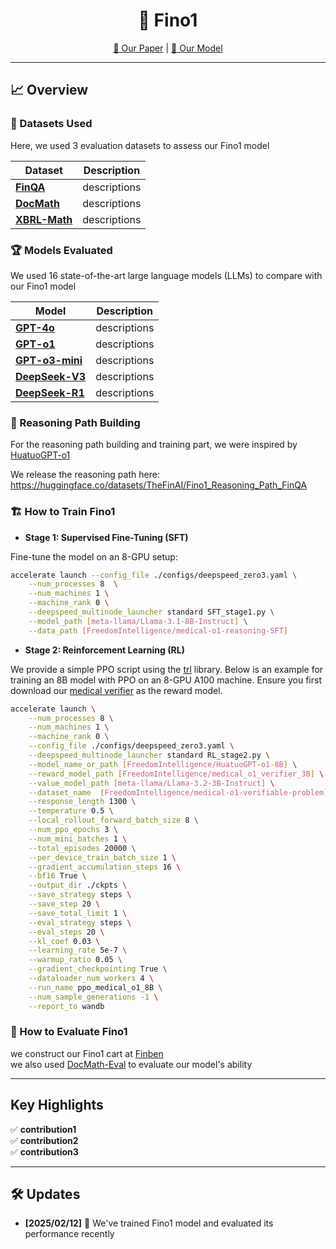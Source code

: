 
<!-- Title -->
<h1 align="center">🚀 Fino1</h1>

<p align="center">
  <a href="https://arxiv.org/pdf/2502.08127">📄 Our Paper</a> |
  <a href="https://huggingface.co/TheFinAI/Fino1-8B">🤖 Our Model</a>
</p>

---

## 📈 Overview

### 📂 Datasets Used
Here, we used 3 evaluation datasets to assess our Fino1 model

| Dataset | Description |
|---------|-------------|
| **[FinQA](https://huggingface.co/datasets/TheFinAI/FINQA_test_test)** | descriptions |
| **[DocMath](https://huggingface.co/datasets/TheFinAI/flare-dm-simplong)** | descriptions |
| **[XBRL-Math](https://huggingface.co/datasets/TheFinAI/Regulation_XBRL_FinMath_test)** | descriptions |

### 🏆 Models Evaluated
We used 16 state-of-the-art large language models (LLMs) to compare with our Fino1 model

| Model | Description |
|-------|------------|
| **[GPT-4o](https://your-model1-link.com)** | descriptions |
| **[GPT-o1](https://your-model2-link.com)** | descriptions |
| **[GPT-o3-mini](https://your-model3-link.com)** | descriptions |
| **[DeepSeek-V3](https://your-model4-link.com)** | descriptions |
| **[DeepSeek-R1](https://your-model5-link.com)** | descriptions |


### 🧩 Reasoning Path Building
For the reasoning path building and training part, we were inspired by [HuatuoGPT-o1](https://github.com/FreedomIntelligence/HuatuoGPT-o1)

We release the reasoning path here: https://huggingface.co/datasets/TheFinAI/Fino1_Reasoning_Path_FinQA

### 🏗️ How to Train Fino1
- **Stage 1: Supervised Fine-Tuning (SFT)**

Fine-tune the model on an 8-GPU setup:
```bash
accelerate launch --config_file ./configs/deepspeed_zero3.yaml \
    --num_processes 8  \
    --num_machines 1 \
    --machine_rank 0 \
    --deepspeed_multinode_launcher standard SFT_stage1.py \
    --model_path [meta-llama/Llama-3.1-8B-Instruct] \
    --data_path [FreedomIntelligence/medical-o1-reasoning-SFT] 
```

- **Stage 2: Reinforcement Learning (RL)**

We provide a simple PPO script using the [trl](https://github.com/huggingface/trl) library. Below is an example for training an 8B model with PPO on an 8-GPU A100 machine. Ensure you first download our [medical verifier](https://huggingface.co/FreedomIntelligence/medical_o1_verifier_3B) as the reward model.

```bash
accelerate launch \
	--num_processes 8 \
	--num_machines 1 \
	--machine_rank 0 \
    --config_file ./configs/deepspeed_zero3.yaml \
	--deepspeed_multinode_launcher standard RL_stage2.py \
    --model_name_or_path [FreedomIntelligence/HuatuoGPT-o1-8B] \
    --reward_model_path [FreedomIntelligence/medical_o1_verifier_3B] \
    --value_model_path [meta-llama/Llama-3.2-3B-Instruct] \
    --dataset_name  [FreedomIntelligence/medical-o1-verifiable-problem]\
    --response_length 1300 \
    --temperature 0.5 \
    --local_rollout_forward_batch_size 8 \
    --num_ppo_epochs 3 \
    --num_mini_batches 1 \
    --total_episodes 20000 \
    --per_device_train_batch_size 1 \
    --gradient_accumulation_steps 16 \
    --bf16 True \
    --output_dir ./ckpts \
    --save_strategy steps \
    --save_step 20 \
    --save_total_limit 1 \
    --eval_strategy steps \
    --eval_steps 20 \
    --kl_coef 0.03 \
    --learning_rate 5e-7 \
    --warmup_ratio 0.05 \
    --gradient_checkpointing True \
    --dataloader_num_workers 4 \
    --run_name ppo_medical_o1_8B \
    --num_sample_generations -1 \
    --report_to wandb
```

### 🎯 How to Evaluate Fino1

we  construct our Fino1 cart at [Finben](https://github.com/The-FinAI/FinBen) <br>
we also used [DocMath-Eval](https://github.com/yale-nlp/DocMath-Eval) to evaluate our model's ability


---

## Key Highlights
✅ **contribution1**  
✅ **contribution2**  
✅ **contribution3**  

---

## 🛠️ Updates

- **[2025/02/12]** 🎉 We've trained Fino1 model and evaluated its performance recently 
 

